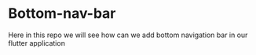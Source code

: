 # Bottom-nav-bar
Here in this repo we will see how can we add bottom navigation bar in our flutter application
